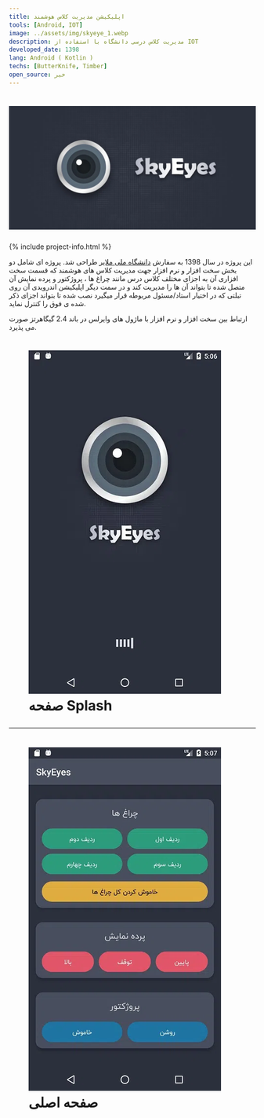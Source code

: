 ```yaml
---
title: اپلیکیشن مدیریت کلاس هوشمند
tools: [Android, IOT]
image: ../assets/img/skyeye_1.webp
description: مدیریت کلاس درسی دانشگاه با استفاده از IOT
developed_date: 1398
lang: Android ( Kotlin )
techs: [ButterKnife, Timber]
open_source: خیر
---
```


<h1 class="center">
<img src="../assets/img/skyeye_1.webp"/>
</h1>

{% include project-info.html %}

این پروژه در سال 1398 به سفارش [دانشگاه ملی ملایر](https://malayeru.ac.ir/portal/home/) طراحی شد. پروژه ای شامل دو بخش سخت افزار و نرم افزار جهت مدیریت کلاس های هوشمند که قسمت سخت افزاری آن به اجزای مختلف کلاس درس مانند چراغ ها ، پروژکتور و پرده نمایش آن متصل شده تا بتواند آن ها را مدیریت کند و در سمت دیگر اپلیکیشن اندرویدی آن روی تبلتی که در اختیار استاد/مسئول مربوطه قرار میگیرد نصب شده تا بتواند اجزای ذکر شده ی فوق را کنترل نماید.

ارتباط بین سخت افزار و نرم افزار با ماژول های وایرلس در باند 2.4 گیگاهرتز صورت می پذیرد.

<h1 class="center">
<figure>
<img src="../assets/img/skyeye_2.webp"/>
<figcaption>صفحه Splash</figcaption>
</figure>
</h1>

<hr>

<h1 class="center">
<figure>
<img src="../assets/img/skyeye_3.webp"/>
<figcaption>صفحه اصلی</figcaption>
</figure>
</h1>
